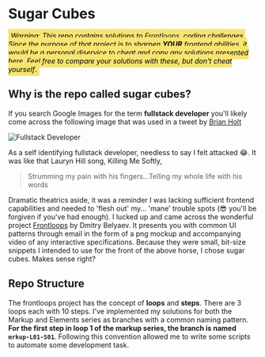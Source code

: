 # Sugar Cubes

<mark style="background-color: #f8e473; padding: 5px; font-size: 14px">*Warning: This repo contains solutions to [Frontloops](https://frontloops.io/)  coding challenges. Since the purpose of that project is to sharpen **YOUR** frontend abilities, it would be a personal diservice to cheat and copy any solutions presented here. Feel free to compare your solutions with these, but don't cheat yourself*.</mark>

## Why is the repo called sugar cubes?

If you search Google Images for the term **fullstack developer** you'll
likely come across the following image that was used in a tweet by
[Brian Holt](https://twitter.com/holtbt/status/977419276251430912?s=20)

![Fullstack Developer](/home/bitwhys/Projects/white-board/frontloops/fullstack-stigma.jpg)

As a self identifying fullstack developer, needless to say I felt attacked  😂.  It was like that Lauryn Hill song, Killing Me Softly,

> Strumming my pain with his fingers...Telling my whole life with his words

Dramatic theatrics aside, it was a reminder I was lacking sufficient frontend capabilities and needed to 'flesh out' my... 'mane' trouble spots (😎 you'll be forgiven if you've had enough). I lucked up and came across the wonderful project [Frontloops](https://frontloops.io/) by Dmitry Belyaev. It presents you with common UI patterns through email in the form of a png mockup and accompanying video of any interactive specifications. Because they were small, bit-size snippets I intended to use for the front of the above horse, I chose sugar cubes. Makes sense right?



## Repo Structure

The frontloops project has the concept of **loops** and **steps**. There are 3 loops each with 10 steps. I've implemented my solutions for both the Markup and Elements series as branches with a common naming pattern. **For the first step in loop 1 of the markup series, the branch is named `mrkup-L01-S01`**. Following this convention allowed me to write some scripts to automate some development task.

